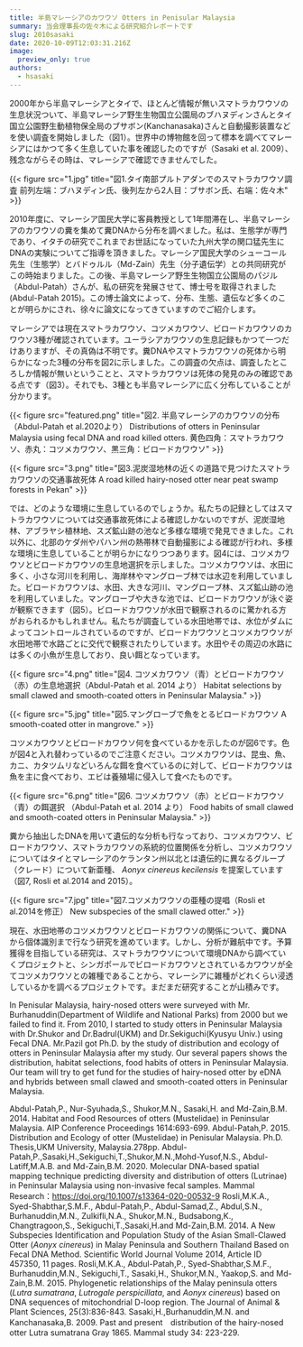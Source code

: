 ```yaml
---
title: 半島マレーシアのカワウソ Otters in Penisular Malaysia
summary: 当会理事長の佐々木による研究紹介レポートです
slug: 2010sasaki
date: 2020-10-09T12:03:31.216Z
image:
  preview_only: true
authors:
  - hsasaki
---
```

2000年から半島マレーシアとタイで、ほとんど情報が無いスマトラカワウソの生息状況ついて、半島マレーシア野生生物国立公園局のブハヌディンさんとタイ国立公園野生動植物保全局のブサボン(Kanchanasaka)さんと自動撮影装置などを使い調査を開始しました（図1）。世界中の博物館を回って標本を調べてマレーシアにはかつて多く生息していた事を確認したのですが（Sasaki et al. 2009）、残念ながらその時は、マレーシアで確認できませんでした。

{{< figure src="1.jpg" title="図1.タイ南部プルトアダンでのスマトラカワウソ調査 前列左端：ブハヌディン氏、後列左から2人目：ブサボン氏、右端：佐々木" >}}



2010年度に、マレーシア国民大学に客員教授として1年間滞在し、半島マレーシアのカワウソの糞を集めて糞DNAから分布を調べました。私は、生態学が専門であり、イタチの研究でこれまでお世話になっていた九州大学の関口猛先生にDNAの実験についてご指導を頂きました。マレーシア国民大学のシューコール先生（生態学）とバドゥルル（Md-Zain）先生（分子遺伝学）との共同研究がこの時始まりました。この後、半島マレーシア野生生物国立公園局のパジル（Abdul-Patah）さんが、私の研究を発展させて、博士号を取得されました(Abdul-Patah 2015)。この博士論文によって、分布、生態、遺伝など多くのことが明らかにされ、徐々に論文になってきていますのでご紹介します。

マレーシアでは現在スマトラカワウソ、コツメカワウソ、ビロードカワウソのカワウソ3種が確認されています。ユーラシアカワウソの生息記録もかつて一つだけありますが、その真偽は不明です。糞DNAやスマトラカワウソの死体から明らかになった3種の分布を図2に示しました。この調査の欠点は、調査したところしか情報が無いということと、スマトラカワウソは死体の発見のみの確認である点です（図3）。それでも、3種とも半島マレーシアに広く分布していることが分かります。

{{< figure src="featured.png" title="図2. 半島マレーシアのカワウソの分布（Abdul-Patah et al.2020より） Distributions of otters in Peninsular Malaysia using fecal DNA and road killed otters. 黄色四角：スマトラカワウソ、赤丸：コツメカワウソ、黒三角：ビロードカワウソ" >}}

{{< figure src="3.png" title="図3.泥炭湿地林の近くの道路で見つけたスマトラカワウソの交通事故死体 A road killed hairy-nosed otter near peat swamp forests in Pekan" >}}



では、どのような環境に生息しているのでしょうか。私たちの記録としてはスマトラカワウソについては交通事故死体による確認しかないのですが、泥炭湿地林、アブラヤシ植林地、スズ鉱山跡の池など多様な環境で発見できました。これ以外に、北部のケダ州やパハン州の熱帯林で自動撮影による確認が行われ、多様な環境に生息していることが明らかになりつつあります。図4には、コツメカワウソとビロードカワウソの生息地選択を示しました。コツメカワウソは、水田に多く、小さな河川を利用し、海岸林やマングローブ林では水辺を利用していました。ビロードカワウソは、水田、大きな河川、マングローブ林、スズ鉱山跡の池を利用していました。マングローブや大きな池では、ビロードカワウソが泳ぐ姿が観察できます（図5）。ビロードカワウソが水田で観察されるのに驚かれる方がおられるかもしれません。私たちが調査している水田地帯では、水位がダムによってコントロールされているのですが、ビロードカワウソとコツメカワウソが水田地帯で水路ごとに交代で観察されたりしています。水田やその周辺の水路には多くの小魚が生息しており、良い餌となっています。

{{< figure src="4.png" title="図4. コツメカワウソ（青）とビロードカワウソ（赤）の生息地選択（Abdul-Patah et al. 2014 より） Habitat selections by small clawed and smooth-coated otters in Peninsular Malaysia." >}}

{{< figure src="5.jpg" title="図5.マングローブで魚をとるビロードカワウソ  A smooth-coated otter in mangrove." >}}



コツメカワウソとビロードカワウソ何を食べているかを示したのが図6です。色が図4と入れ替わっているのでご注意ください。コツメカワウソは、昆虫、魚、カニ、カタツムリなどいろんな餌を食べているのに対して、ビロードカワウソは魚を主に食べており、エビは養殖場に侵入して食べたものです。

{{< figure src="6.png" title="図6. コツメカワウソ（赤）とビロードカワウソ（青）の餌選択 （Abdul-Patah et al. 2014 より） Food habits of small clawed and smooth-coated otters in Peninsular Malaysia." >}}



糞から抽出したDNAを用いて遺伝的な分析も行なっており、コツメカワウソ、ビロードカワウソ、スマトラカワウソの系統的位置関係を分析し、コツメカワウソについてはタイとマレーシアのケランタン州以北とは遺伝的に異なるグループ（クレード）について新亜種、 *Aonyx cinereus kecilensis* を提案しています（図7, Rosli et al.2014 and 2015）。

{{< figure src="7.jpg" title="図7.コツメカワウソの亜種の提唱（Rosli et al.2014を修正） New subspecies of the small clawed otter." >}}



現在、水田地帯のコツメカワウソとビロードカワウソの関係について、糞DNAから個体識別まで行なう研究を進めています。しかし、分析が難航中です。予算獲得を目指している研究は、スマトラカワウソについて環境DNAから調べていくプロジェクトと、シンガポールでビロードカワウソとされているカワウソが全てコツメカワウソとの雑種であることから、マレーシアに雑種がどれくらい浸透しているかを調べるプロジェクトです。まだまだ研究することが山積みです。

In Penisular Malaysia, hairy-nosed otters were surveyed with Mr. Burhanuddin(Department of Wildlife and National Parks) from 2000 but we failed to find it.  From 2010, I started to study otters in Peninsular Malaysia with Dr.Shukor and Dr.Badrul(UKM) and Dr.Sekiguchi(Kyusyu Univ.) using Fecal DNA. Mr.Pazil got Ph.D. by the study of distribution and ecology of otters in Peninsular Malaysia after my study. Our several papers shows the distribution, habitat selections, food habits of otters in Peninsular Malaysia. Our team will try to get fund for the studies of hairy-nosed otter by eDNA and hybrids between small clawed and smooth-coated otters in Peninsular Malaysia.

Abdul-Patah,P., Nur-Syuhada,S., Shukor,M.N., Sasaki,H. and Md-Zain,B.M. 2014. Habitat and Food Resources of otters (Mustelidae) in Peninsular Malaysia. AIP Conference Proceedings 1614:693-699.
Abdul-Patah,P. 2015. Distribution and Ecology of otter (Mustelidae) in Penisular Malaysia.  Ph.D. Thesis,UKM University, Malaysia.278pp.
Abdul-Patah,P.,Sasaki,H.,Sekiguchi,T.,Shukor,M.N.,Mohd-Yusof,N.S., Abdul-Latiff,M.A.B. and Md-Zain,B.M. 2020.  Molecular DNA-based spatial mapping technique predicting diversity and distribution of otters (Lutrinae) in Peninsular Malaysia using non-invasive fecal samples. Mammal Research：https://doi.org/10.1007/s13364-020-00532-9
Rosli,M.K.A., Syed-Shabthar,S.M.F., Abdul-Patah,P., Abdul-Samad,Z., Abdul,S.N., Burhanuddin,M.N., Zulkifli,N.A., Shukor,M.N., Budsabong,K., Changtragoon,S., Sekiguchi,T.,Sasaki,H.and Md-Zain,B.M. 2014. A New Subspecies Identification and Population Study of the Asian Small-Clawed Otter (*Aonyx cinereus*) in Malay Peninsula and Southern Thailand Based on Fecal DNA Method. Scientific World Journal Volume 2014, Article ID 457350, 11 pages.
Rosli,M.K.A., Abdul-Patah,P., Syed-Shabthar,S.M.F., Burhanuddin,M.N., Sekiguchi,T., Sasaki,H., Shukor,M.N., Yaakop,S. and Md-Zain,B.M. 2015.  Phylogenetic relationships of the Malay peninsula otters (*Lutra sumatrana*, *Lutrogale perspicillata*, and *Aonyx cinereus*) based on DNA sequences of mitochondrial D-loop region. The Journal of Animal & Plant Sciences, 25(3):836-843.
Sasaki,H.,Burhanuddin,M.N. and Kanchanasaka,B. 2009. Past and present　distribution of the hairy-nosed otter Lutra sumatrana Gray 1865. Mammal study 34: 223-229.
